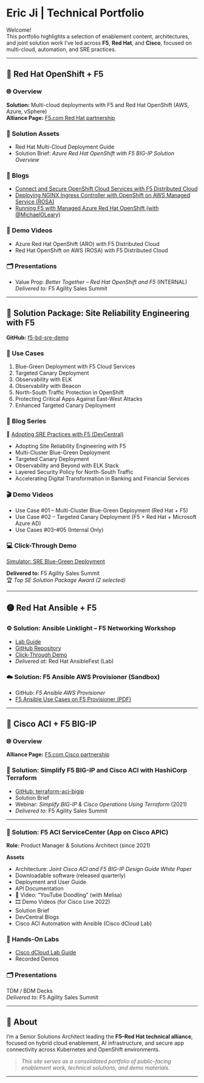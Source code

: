 # Eric Ji | Technical Portfolio

Welcome!  
This portfolio highlights a selection of enablement content, architectures, and joint solution work I’ve led across **F5**, **Red Hat**, and **Cisco**, focused on multi-cloud, automation, and SRE practices.

---

## 🔴 Red Hat OpenShift + F5

### 🌐 Overview
**Solution:** Multi-cloud deployments with F5 and Red Hat OpenShift (AWS, Azure, vSphere)  
**Alliance Page:** [F5.com Red Hat partnership](https://www.f5.com/partners/red-hat)

### 📘 Solution Assets
- Red Hat Multi-Cloud Deployment Guide  
- Solution Brief: *Azure Red Hat OpenShift with F5 BIG-IP Solution Overview*

### 🧠 Blogs
- [Connect and Secure OpenShift Cloud Services with F5 Distributed Cloud](#)
- [Deploying NGINX Ingress Controller with OpenShift on AWS Managed Service (ROSA)](#)
- [Running F5 with Managed Azure Red Hat OpenShift (with @MichaelOLeary)](#)

### 🎥 Demo Videos
- Azure Red Hat OpenShift (ARO) with F5 Distributed Cloud  
- Red Hat OpenShift on AWS (ROSA) with F5 Distributed Cloud

### 🗂 Presentations
- Value Prop: *Better Together – Red Hat OpenShift and F5* (INTERNAL)  
  *Delivered to:* F5 Agility Sales Summit

---

## 🧩 Solution Package: Site Reliability Engineering with F5

**GitHub:** [f5-bd-sre-demo](https://github.com/f5devcentral/f5-bd-sre-demo)

### 🔹 Use Cases
1. Blue-Green Deployment with F5 Cloud Services  
2. Targeted Canary Deployment  
3. Observability with ELK  
4. Observability with Beacon  
5. North-South Traffic Protection in OpenShift  
6. Protecting Critical Apps Against East-West Attacks  
7. Enhanced Targeted Canary Deployment  

### 🧠 Blog Series
🔗 [Adopting SRE Practices with F5 (DevCentral)](https://community.f5.com/t5/tag/series-adopting-sre-practices-with-f5/tg-p/board-id/TechnicalArticles)
- Adopting Site Reliability Engineering with F5  
- Multi-Cluster Blue-Green Deployment  
- Targeted Canary Deployment  
- Observability and Beyond with ELK Stack  
- Layered Security Policy for North-South Traffic  
- Accelerating Digital Transformation in Banking and Financial Services  

### 🎬 Demo Videos
- Use Case #01 – Multi-Cluster Blue-Green Deployment (Red Hat + F5)  
- Use Case #02 – Targeted Canary Deployment (F5 + Red Hat + Microsoft Azure AD)  
- Use Cases #03–#05 (Internal Only)

### 💻 Click-Through Demo
[Simulator: SRE Blue-Green Deployment](https://simulator.f5.com/s/sre-blue-green)

**Delivered to:** F5 Agility Sales Summit  
🏆 *Top SE Solution Package Award (2 selected)*

---

## 🟡 Red Hat Ansible + F5

### ⚙️ Solution: Ansible Linklight – F5 Networking Workshop
- [Lab Guide](https://dlt-solutions-jboss.github.io/ansibleWorkshops/exercises/ansible_f5/)
- [GitHub Repository](https://github.com/DLT-Solutions-JBoss/ansibleWorkshops)
- [Click-Through Demo](https://simulator.f5.com/s/ansible-tower)
- *Delivered at:* Red Hat AnsibleFest (Lab)

### ☁️ Solution: F5 Ansible AWS Provisioner (Sandbox)
- GitHub: *F5 Ansible AWS Provisioner*  
- [F5 Ansible Use Cases on F5 Provisioner (PDF)](https://readthedocs.org/projects/f5-ansible-use-cases/downloads/pdf/latest/)

---

## 🔵 Cisco ACI + F5 BIG-IP

### 🌐 Overview
**Alliance Page:** [F5.com Cisco partnership](https://www.f5.com/partners/cisco)

### 🧱 Solution: Simplify F5 BIG-IP and Cisco ACI with HashiCorp Terraform
- [GitHub: terraform-aci-bigip](https://github.com/f5devcentral/terraform-aci-bigip)
- Solution Brief  
- Webinar: *Simplify BIG-IP & Cisco Operations Using Terraform* (2021)  
- *Delivered to:* F5 Agility Sales Summit

---

### 🧩 Solution: F5 ACI ServiceCenter (App on Cisco APIC)
**Role:** Product Manager & Solutions Architect (since 2021)

**Assets**
- Architecture: *Joint Cisco ACI and F5 BIG-IP Design Guide White Paper*  
- Downloadable software (released quarterly)  
- Deployment and User Guide  
- API Documentation  
- 🎥 Video: “YouTube Doodling” (with Melisa)  
- 🎞️ Demo Videos (for Cisco Live 2022)  
- Solution Brief  
- DevCentral Blogs  
- Cisco ACI Automation with Ansible (Cisco dCloud Lab)

### 🧪 Hands-On Labs
- [Cisco dCloud Lab Guide](#)  
- Recorded Demos  

### 🗂 Presentations
TDM / BDM Decks  
*Delivered to:* F5 Agility Sales Summit  

---

## 🧭 About
I’m a Senior Solutions Architect leading the **F5–Red Hat technical alliance**, focused on hybrid cloud enablement, AI infrastructure, and secure app connectivity across Kubernetes and OpenShift environments.

> *This site serves as a consolidated portfolio of public-facing enablement work, technical solutions, and demo materials.*

---
